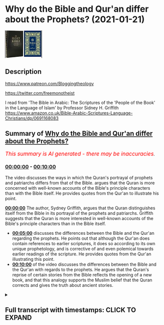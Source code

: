 # Why do the Bible and Qur'an differ about the Prophets? (2021-01-21)

![alt Why do the Bible and Qur'an differ about the Prophets?](vIfz9zrAf4E.jpg "Why do the Bible and Qur'an differ about the Prophets?")

## Description

https://www.patreon.com/Bloggingtheology

https://twitter.com/freemonotheist

I read from 'The Bible in Arabic: The Scriptures of the 'People of the Book' in the Language of Islam' 
by Professor Sidney H. Griffith https://www.amazon.co.uk/Bible-Arabic-Scriptures-Language-Christians/dp/0691168083

## Summary of [Why do the Bible and Qur'an differ about the Prophets?](https://www.youtube.com/watch?v=vIfz9zrAf4E)


*<span style="color:red; font-size:125%">This summary is AI generated - there may be inaccuracies</span>. [](/)*

### [00:00:00](https://www.youtube.com/watch?v=vIfz9zrAf4E&t=0) - [00:10:00](https://www.youtube.com/watch?v=vIfz9zrAf4E&t=600)

The video discusses the ways in which the Quran's portrayal of prophets and patriarchs differs from that of the Bible. argues that the Quran is more concerned with well-known accounts of the Bible's principle characters than with the Bible itself. He provides quotes from the Qur'an to illustrate his point.

**[00:00:00](https://www.youtube.com/watch?v=vIfz9zrAf4E&t=0)** The author, Sydney Griffith, argues that the Quran distinguishes itself from the Bible in its portrayal of the prophets and patriarchs. Griffith suggests that the Quran is more interested in well-known accounts of the Bible's principle characters than in the Bible itself.
* **[00:05:00](https://www.youtube.com/watch?v=vIfz9zrAf4E&t=300)** discusses the differences between the Bible and the Qur'an regarding the prophets. He points out that although the Qur'an does contain references to earlier scriptures, it does so according to its own unique prophetology, and is corrective of and even polemical towards earlier readings of the scripture. He provides quotes from the Qur'an illustrating this point.
* **[00:10:00](https://www.youtube.com/watch?v=vIfz9zrAf4E&t=600)** of the video discusses the differences between the Bible and the Qur'an with regards to the prophets. He argues that the Quran's reprise of certain stories from the Bible reflects the opening of a new book, and that this analogy supports the Muslim belief that the Quran corrects and gives the truth about ancient stories.

<details><summary><h2>Full transcript with timestamps: CLICK TO EXPAND</h2></summary>

[0:00:02](https://youtu.be/vIfz9zrAf4E?t=2) the quran has a great deal to say about the 
patriarchs and the prophets sent to previous    
[0:00:07](https://youtu.be/vIfz9zrAf4E?t=7) peoples especially to the israelites but in 
telling its version of these stories sometimes    
[0:00:13](https://youtu.be/vIfz9zrAf4E?t=13) the narrative is very similar to the bible 
and sometimes it's radically different and    
[0:00:19](https://youtu.be/vIfz9zrAf4E?t=19) i want to explore why this might be the case 
with the help of this book the bible in arabic    
[0:00:27](https://youtu.be/vIfz9zrAf4E?t=27) the scriptures of the people of the book in the 
language of islam by sydney h griffith who is    
[0:00:34](https://youtu.be/vIfz9zrAf4E?t=34) professor in the department of semitic 
and egyptian languages and literatures    
[0:00:38](https://youtu.be/vIfz9zrAf4E?t=38) at the catholic university of america this is 
quite a new book and it has some rave reviews on    
[0:00:47](https://youtu.be/vIfz9zrAf4E?t=47) the back by leading scholars for example from 
yale university it says the bible in arabic    
[0:00:53](https://youtu.be/vIfz9zrAf4E?t=53) represents the work of a scholar at the height 
of his powers griffith demonstrates widespread    
[0:00:59](https://youtu.be/vIfz9zrAf4E?t=59) mastery of his subjects his expertise spans 
not only christian arabic translation and    
[0:01:04](https://youtu.be/vIfz9zrAf4E?t=64) interpretation of the bible but also jewish and 
islamic arabic literature as well the result is a    
[0:01:10](https://youtu.be/vIfz9zrAf4E?t=70) book that fills a conspicuous gap in our knowledge 
it will surely become a standard in the field    
[0:01:17](https://youtu.be/vIfz9zrAf4E?t=77) that's from steve davis who is a professor at yale 
university so i just want to share with you what    
[0:01:24](https://youtu.be/vIfz9zrAf4E?t=84) griffith says uh about this uh because i think he 
has some fascinating uh ideas his hypotheses are    
[0:01:31](https://youtu.be/vIfz9zrAf4E?t=91) very compelling i think although obviously you can 
disagree about why the stories of moses abraham    
[0:01:39](https://youtu.be/vIfz9zrAf4E?t=99) and david and job and so on are similar in uh to 
what we find in the bible yet sometimes they're    
[0:01:45](https://youtu.be/vIfz9zrAf4E?t=105) different and what's really going on here why is 
the quran different from the bible about these    
[0:01:50](https://youtu.be/vIfz9zrAf4E?t=110) patriarchs and prophets and griffith comes up with 
a plausible uh view i think so i'm just going to    
[0:01:56](https://youtu.be/vIfz9zrAf4E?t=116) read some uh extracts from chapter 2 the bible in 
the arabic quran and i'll be making some comments    
[0:02:03](https://youtu.be/vIfz9zrAf4E?t=123) as always on root the quran is a very is very 
conscious of the bible and sometimes presents    
[0:02:10](https://youtu.be/vIfz9zrAf4E?t=130) itself as offering once again a revelation 
previously sent down in the torah and the gospel    
[0:02:17](https://youtu.be/vIfz9zrAf4E?t=137) one verse even seems to put the quran on a par 
with these earlier scriptures when it speaks of    
[0:02:22](https://youtu.be/vIfz9zrAf4E?t=142) the promise of paradise for those who fight in 
the way of god as already truthfully recorded    
[0:02:28](https://youtu.be/vIfz9zrAf4E?t=148) in the torah the gospel and the quran that's the 
the ninth chapter verse 111. on the other hand    
[0:02:36](https://youtu.be/vIfz9zrAf4E?t=156) the kran's text insistently recalls the earlier 
biblical stories of the patriarchs and prophets    
[0:02:43](https://youtu.be/vIfz9zrAf4E?t=163) and even appeals to the books of the torah 
the prophets the psalms and the gospel by name    
[0:02:49](https://youtu.be/vIfz9zrAf4E?t=169) on the other hand islamic scripture also pursues 
a reading of its own and often noticeably distinct    
[0:02:56](https://youtu.be/vIfz9zrAf4E?t=176) from and sometimes even contrary to the biblical 
understanding of jews or christians for the quran    
[0:03:03](https://youtu.be/vIfz9zrAf4E?t=183) is in fact very selective in its approach to 
the bible and to biblical law law spell lore    
[0:03:11](https://youtu.be/vIfz9zrAf4E?t=191) it ignores entirely portions of the scriptures 
that are very important to jews and christians    
[0:03:16](https://youtu.be/vIfz9zrAf4E?t=196) the new testament pauline epistles that's paul's 
letters are a notable instance of this disinterest    
[0:03:23](https://youtu.be/vIfz9zrAf4E?t=203) they're completely ignored as are large portions 
of the former and later prophets in the hebrew    
[0:03:29](https://youtu.be/vIfz9zrAf4E?t=209) bible what is noticeable is that the quran 
is not so much interested in the bible per se    
[0:03:35](https://youtu.be/vIfz9zrAf4E?t=215) as it is in well-known accounts of the 
bible's principle characters a adam noah    
[0:03:41](https://youtu.be/vIfz9zrAf4E?t=221) abraham ishmael isaac jacob joseph moses aaron 
miriam david solomon even job and jonah along    
[0:03:48](https://youtu.be/vIfz9zrAf4E?t=228) with zechariah john the baptist mary and jesus son 
of mary just to mention the major personalities    
[0:03:56](https://youtu.be/vIfz9zrAf4E?t=236) it interweaves recollection of this recollections 
of the stories of these patriarchs and prophets    
[0:04:02](https://youtu.be/vIfz9zrAf4E?t=242) into its own distinctive prophetology this 
is a very griffith word prophetology his own    
[0:04:09](https://youtu.be/vIfz9zrAf4E?t=249) understanding of the prophets the way it presents 
the prophets culminating in muhammad the messenger    
[0:04:15](https://youtu.be/vIfz9zrAf4E?t=255) of god and the seal of the prophets in surah 
33 40. and in the presentation of god's message    
[0:04:23](https://youtu.be/vIfz9zrAf4E?t=263) to the community of believers the prophet has 
summoned to hear it the quran thus appears on the    
[0:04:28](https://youtu.be/vIfz9zrAf4E?t=268) horizon of biblical history as a new paradigm for 
the reading figuratively speaking of a familiar    
[0:04:35](https://youtu.be/vIfz9zrAf4E?t=275) scriptural narrative in an arabic speaking milieu 
offering a new construal of a familiar salvation    
[0:04:42](https://youtu.be/vIfz9zrAf4E?t=282) history albeit not without echoes of earlier 
traditions so that's uh sydney griffith setting    
[0:04:49](https://youtu.be/vIfz9zrAf4E?t=289) up the chapter um i think he's he's more or less 
saying that the crime tells these familiar stories    
[0:04:57](https://youtu.be/vIfz9zrAf4E?t=297) of moses and abraham and so on in its own way 
according to his own understanding of prophethood    
[0:05:04](https://youtu.be/vIfz9zrAf4E?t=304) and there's more to come about this he continues 
at the end when he summarizes the chapter having    
[0:05:11](https://youtu.be/vIfz9zrAf4E?t=311) looked at each of these prophets in turn and what 
the quran says and how it differs from the bible    
[0:05:16](https://youtu.be/vIfz9zrAf4E?t=316) the quick review of quranic presentations of 
biblical patriarchs and prophets just rehearsed    
[0:05:23](https://youtu.be/vIfz9zrAf4E?t=323) selective and schematic as it is nevertheless 
nevertheless makes three things fairly clear    
[0:05:30](https://youtu.be/vIfz9zrAf4E?t=330) biblical personalities in their stories 
are recalled according to the paradigm    
[0:05:35](https://youtu.be/vIfz9zrAf4E?t=335) of quranic prophetology and not according to 
jewish or christian narrative patterns the    
[0:05:41](https://youtu.be/vIfz9zrAf4E?t=341) narratives are sometimes hauntingly close to the 
biblical versions but they frequently incorporate    
[0:05:48](https://youtu.be/vIfz9zrAf4E?t=348) non-biblical jewish or christian apocryphal and 
traditional law l-o-r-e again and there are almost    
[0:05:56](https://youtu.be/vIfz9zrAf4E?t=356) never any actual quotations from a known biblical 
text or for that matter from any other text    
[0:06:03](https://youtu.be/vIfz9zrAf4E?t=363) these observations give rise to three preliminary 
conclusions the sources of the quran's biblical    
[0:06:10](https://youtu.be/vIfz9zrAf4E?t=370) and traditional reminiscences are oral the 
quran's recollections of the biblical patriarchs    
[0:06:16](https://youtu.be/vIfz9zrAf4E?t=376) and prophets according to the paradigm of its 
own prophetology bespeaks the arabic scriptures    
[0:06:24](https://youtu.be/vIfz9zrAf4E?t=384) corrective even polemical stance towards jewish 
and christian scriptures and traditional law lore    
[0:06:33](https://youtu.be/vIfz9zrAf4E?t=393) so what he's saying here is put it in simpler 
english because it's a very academic book this    
[0:06:38](https://youtu.be/vIfz9zrAf4E?t=398) is not what's not meant for the the daily mail 
reader or something um what he's saying is that    
[0:06:42](https://youtu.be/vIfz9zrAf4E?t=402) the quran obviously retells these same stories 
according to his own understanding of prophethood    
[0:06:49](https://youtu.be/vIfz9zrAf4E?t=409) but it it does it not just summarizing or 
paraphrasing what's in the bible it corrects    
[0:06:55](https://youtu.be/vIfz9zrAf4E?t=415) it it corrects the biblical stories it talks about 
even polemical stance towards jewish and christian    
[0:07:01](https://youtu.be/vIfz9zrAf4E?t=421) scriptures it clearly views these scriptures as 
distorted as not speaking the whole truth about    
[0:07:07](https://youtu.be/vIfz9zrAf4E?t=427) moses abraham david and so on so this is what the 
the quran is doing it has it has this corrective    
[0:07:15](https://youtu.be/vIfz9zrAf4E?t=435) polemical relationship with the previous 
scriptures and he continues and giving the lack    
[0:07:22](https://youtu.be/vIfz9zrAf4E?t=442) of actual quotations from the bible the presence 
of the bible in the quran is not textual in other    
[0:07:28](https://youtu.be/vIfz9zrAf4E?t=448) words it's not quoting chunks in the bible in its 
own words in its own words it is present but by    
[0:07:35](https://youtu.be/vIfz9zrAf4E?t=455) way of illusion illusion and re-presentation so in 
other words it retells stories which sound eerily    
[0:07:43](https://youtu.be/vIfz9zrAf4E?t=463) familiar to us if we know the bible well the 
other hand they they sound different as well but    
[0:07:49](https://youtu.be/vIfz9zrAf4E?t=469) the reason is the quran is correcting the bible 
the stories according to sydney clifford's here  
[0:07:57](https://youtu.be/vIfz9zrAf4E?t=477) so um the last part i want to read 
is the last paragraph of the chapter    
[0:08:06](https://youtu.be/vIfz9zrAf4E?t=486) uh entitled the bible encountered in the quran 
the bible is both in the quran and not in the    
[0:08:14](https://youtu.be/vIfz9zrAf4E?t=494) quran that is to say it has virtually no 
textual presence he says virtually because    
[0:08:19](https://youtu.be/vIfz9zrAf4E?t=499) arguably there is a single verse from 
assam that is quoted in the quran    
[0:08:27](https://youtu.be/vIfz9zrAf4E?t=507) that is to say it has virtually no textual 
presence but the selective presence of an    
[0:08:32](https://youtu.be/vIfz9zrAf4E?t=512) interpreted bible in islamic scripture is 
undeniable and the selection process involved    
[0:08:38](https://youtu.be/vIfz9zrAf4E?t=518) in the inclusion of biblical reminiscences in the 
quran according to the hypothesis advanced here    
[0:08:46](https://youtu.be/vIfz9zrAf4E?t=526) is one determined by the quran's own 
distinctive prophetology that is to say    
[0:08:51](https://youtu.be/vIfz9zrAf4E?t=531) recollections of biblical patriarchs and prophets 
and references to the earlier scriptures that tell    
[0:08:57](https://youtu.be/vIfz9zrAf4E?t=537) their stories appear as integral components of the 
quran's advancement of its own prophetic message    
[0:09:05](https://youtu.be/vIfz9zrAf4E?t=545) and what is more the quran is corrective 
of and even polemical towards the earlier    
[0:09:11](https://youtu.be/vIfz9zrAf4E?t=551) readings of the scripture people that's 
jews and christians to the point that it    
[0:09:16](https://youtu.be/vIfz9zrAf4E?t=556) can even accuse jews of distorting 
the scripture of god sent to them    
[0:09:21](https://youtu.be/vIfz9zrAf4E?t=561) and then he gives some quotes from the quran this 
dimension of the quran's reprise of the bible    
[0:09:28](https://youtu.be/vIfz9zrAf4E?t=568) bespeaks the opening of a new book altogether in 
the growing library of books on the interpreted    
[0:09:35](https://youtu.be/vIfz9zrAf4E?t=575) bible or perhaps it bespeaks not so much a 
new book as a corrected alternative scripture    
[0:09:42](https://youtu.be/vIfz9zrAf4E?t=582) one that recalls the tanakh and the bible but 
ultimately rejects them in the forms in which    
[0:09:48](https://youtu.be/vIfz9zrAf4E?t=588) jews and christians actually have them 
it is no wonder then that for the letter    
[0:09:53](https://youtu.be/vIfz9zrAf4E?t=593) but that for the later muslim scholars there 
was for the most part little interest over the    
[0:09:59](https://youtu.be/vIfz9zrAf4E?t=599) centuries in the bible as the jews or christians 
actually have it the quran has made it irrelevant  
[0:10:09](https://youtu.be/vIfz9zrAf4E?t=609) which is very very interesting my own personal 
analogy for this uh he talks about the this    
[0:10:17](https://youtu.be/vIfz9zrAf4E?t=617) dimension of the quran's reprise of the bible 
bespeaks the opening of a new book or perhaps    
[0:10:23](https://youtu.be/vIfz9zrAf4E?t=623) it bespeaks not so much an uber as a corrected 
alternative scripture what we're looking at to    
[0:10:27](https://youtu.be/vIfz9zrAf4E?t=627) use a very different analogy is like you're 
updating your software from particularly a a    
[0:10:34](https://youtu.be/vIfz9zrAf4E?t=634) software computer that may have just about worked 
but nevertheless was riddled with problems and    
[0:10:39](https://youtu.be/vIfz9zrAf4E?t=639) distortions and you came a lot and you replaced it 
with an ac pc software system i'm not mentioning    
[0:10:45](https://youtu.be/vIfz9zrAf4E?t=645) apple here or my own macbook pro one that doesn't 
crash one that's not uh you know messed up    
[0:10:51](https://youtu.be/vIfz9zrAf4E?t=651) and uh that's a very crude analogy here i think 
uh the quran is the pristine replacement for a    
[0:10:58](https://youtu.be/vIfz9zrAf4E?t=658) scripture that has been changed and misinterpreted 
and partially lost or forgotten and so on although    
[0:11:03](https://youtu.be/vIfz9zrAf4E?t=663) it still retains some of its uh integrity in 
that is speaking of moses and abraham and so on    
[0:11:11](https://youtu.be/vIfz9zrAf4E?t=671) so i think that that would be my own kind of 
rough reinterpretation of what griffith is saying    
[0:11:17](https://youtu.be/vIfz9zrAf4E?t=677) um so that that explains i think and i find this 
personally i find this plausible this explains why    
[0:11:22](https://youtu.be/vIfz9zrAf4E?t=682) uh there are these differences why 
uh the crown's presentation of moses    
[0:11:27](https://youtu.be/vIfz9zrAf4E?t=687) as a righteous man is so different from the 
bloodthirsty killer that is presented in the    
[0:11:32](https://youtu.be/vIfz9zrAf4E?t=692) bible someone who commands in the name of god 
that women and children should be killed we    
[0:11:38](https://youtu.be/vIfz9zrAf4E?t=698) would not find that in islam of course at all 
finally um there's a little footnote by way of    
[0:11:44](https://youtu.be/vIfz9zrAf4E?t=704) uh parenthesis here uh fitness footnote 64 by 
issa the name of isa which i find fascinating    
[0:11:50](https://youtu.be/vIfz9zrAf4E?t=710) and he says of the many explanations for the form 
of jesus's name as it appears in the quran what's    
[0:11:57](https://youtu.be/vIfz9zrAf4E?t=717) the origin where is this why is it issa the most 
reasonable one from this writer's point of view    
[0:12:03](https://youtu.be/vIfz9zrAf4E?t=723) is that it reflects an arabic speaker's spelling 
of what he hears in an arabic articulation of the    
[0:12:12](https://youtu.be/vIfz9zrAf4E?t=732) common eastern syria syrian form of the name issue 
i-s-h-o i-s-h-o so it's an arabic understanding    
[0:12:22](https://youtu.be/vIfz9zrAf4E?t=742) of the common syrian form and of course the 
syrian form is the aramaic form as well so    
[0:12:31](https://youtu.be/vIfz9zrAf4E?t=751) i do recommend this book very much it is a 
heavyweight academic tome no worse for that    
[0:12:38](https://youtu.be/vIfz9zrAf4E?t=758) it has rave reviews as i say from academics in 
the field and i think it plausibly uh advances    
[0:12:44](https://youtu.be/vIfz9zrAf4E?t=764) the case which has been believed i think by 
muslims most muslims throughout the centuries    
[0:12:49](https://youtu.be/vIfz9zrAf4E?t=769) that the the quran uh corrects uh and gives 
you the truth about the uh the stories of    
[0:12:56](https://youtu.be/vIfz9zrAf4E?t=776) the people of the moses and abraham jesus and so 
on and it frees it from the corruptions that um    
[0:13:03](https://youtu.be/vIfz9zrAf4E?t=783) have crept into these scriptures that 
christians and jews have today until next time  

</details>

